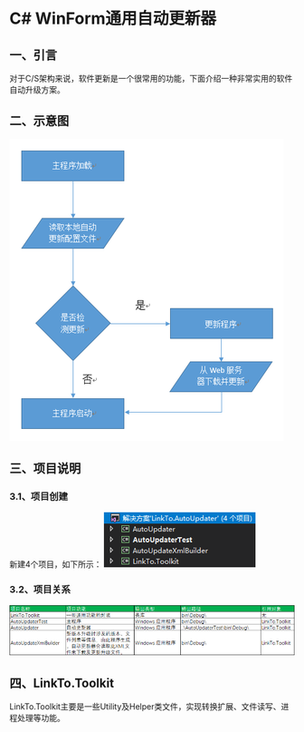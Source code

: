 ﻿# C# WinForm通用自动更新器
## 一、引言
对于C/S架构来说，软件更新是一个很常用的功能，下面介绍一种非常实用的软件自动升级方案。

## 二、示意图
![示意图](image.png)

## 三、项目说明
### 3.1、项目创建
新建4个项目，如下所示：
![项目视图](image-1.png)

### 3.2、项目关系
![项目关系](image-2.png)

## 四、LinkTo.Toolkit
LinkTo.Toolkit主要是一些Utility及Helper类文件，实现转换扩展、文件读写、进程处理等功能。
